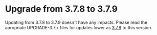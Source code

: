 # Upgrade from 3.7.8 to 3.7.9

Updating from 3.7.8 to 3.7.9 doesn't have any impacts. Please read the apropriate UPGRADE-3.7.x files for updates lower as [3.7.8](UPGRADE-3.7.8.md) to this version.

